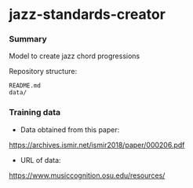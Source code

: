 # jazz-standards-creator

### Summary

Model to create jazz chord progressions

Repository structure:

    README.md
    data/

### Training data

- Data obtained from this paper:

https://archives.ismir.net/ismir2018/paper/000206.pdf

- URL of data:

https://www.musiccognition.osu.edu/resources/


